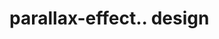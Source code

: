 # parallax-effect.. design                                                                                                           

